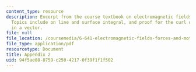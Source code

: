 ```yaml
---
content_type: resource
description: Excerpt from the course textbook on electromagnetic fields and energy.
  Topics include on line and surface integral, and proof for the curl operations resulting
  in a vector.
file: null
file_location: /coursemedia/6-641-electromagnetic-fields-forces-and-motion-spring-2005/94f5ae088759c25042170f39f1f1f502_a2.pdf
file_type: application/pdf
resourcetype: Document
title: Appendix 2
uid: 94f5ae08-8759-c250-4217-0f39f1f1f502
---
```

